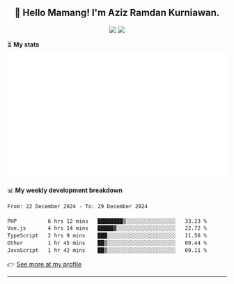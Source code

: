 <h2 align="center">👋 Hello Mamang! I'm Aziz Ramdan Kurniawan.</h2>  
<p align="center">
  <img src="https://komarev.com/ghpvc/?username=azizramdan">
  <img src="https://wakatime.com/badge/user/90056fa0-4c31-4eca-954e-2a3ac05896f9.svg">
</p>
    
⏳ **My stats**  
![](https://raw.githubusercontent.com/azizramdan/github-stats/master/generated/overview.svg#gh-dark-mode-only)

📊 **My weekly development breakdown**
<!--START_SECTION:waka-->

```txt
From: 22 December 2024 - To: 29 December 2024

PHP          6 hrs 12 mins   ████████▒░░░░░░░░░░░░░░░░   33.23 %
Vue.js       4 hrs 14 mins   █████▓░░░░░░░░░░░░░░░░░░░   22.72 %
TypeScript   2 hrs 9 mins    ███░░░░░░░░░░░░░░░░░░░░░░   11.56 %
Other        1 hr 45 mins    ██▒░░░░░░░░░░░░░░░░░░░░░░   09.44 %
JavaScript   1 hr 42 mins    ██▒░░░░░░░░░░░░░░░░░░░░░░   09.11 %
```

<!--END_SECTION:waka-->
👉 [See more at my profile](https://wakatime.com/@azizramdan)
***
